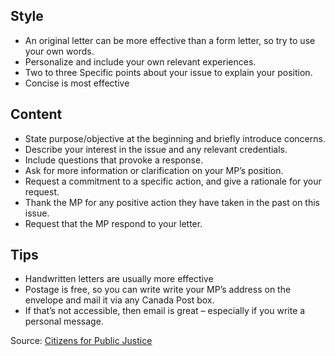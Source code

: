 ## Style

- An original letter can be more effective than a form letter, so try to use your own words.
- Personalize and include your own relevant experiences.
- Two to three Specific points about your issue to explain your position.
- Concise is most effective

## Content

- State purpose/objective at the beginning and briefly introduce concerns.
- Describe your interest in the issue and any relevant credentials.
- Include questions that provoke a response.
- Ask for more information or clarification on your MP’s position.
- Request a commitment to a specific action, and give a rationale for your request.
- Thank the MP for any positive action they have taken in the past on this issue.
- Request that the MP respond to your letter.

## Tips

- Handwritten letters are usually more effective
- Postage is free, so you can write write your MP’s address on the envelope and mail it via any Canada Post box.
- If that’s not accessible, then email is great – especially if you write a personal message.

Source: [ Citizens for Public Justice ](https://cpj.ca/writing-a-letter-to-your-mp/)
